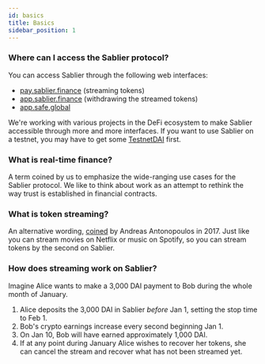 ```yaml
---
id: basics
title: Basics
sidebar_position: 1
---
```


### Where can I access the Sablier protocol?

You can access Sablier through the following web interfaces:

- [pay.sablier.finance](https://pay.sablier.finance) (streaming tokens)
- [app.sablier.finance](https://app.sablier.finance) (withdrawing the streamed tokens)
- [app.safe.global](https://app.safe.global)

We're working with various projects in the DeFi ecosystem to make Sablier accessible through more and more interfaces.
If you want to use Sablier on a testnet, you may have to get some [TestnetDAI](../guides/chains#testnet-tokens) first.

### What is real-time finance?

A term coined by us to emphasize the wide-ranging use cases for the Sablier protocol. We like to think about work as an
attempt to rethink the way trust is established in financial contracts.

### What is token streaming?

An alternative wording, [coined](https://www.youtube.com/watch?v=gF_ZQ_eijPs) by Andreas Antonopoulos in 2017. Just like
you can stream movies on Netflix or music on Spotify, so you can stream tokens by the second on Sablier.

### How does streaming work on Sablier?

Imagine Alice wants to make a 3,000 DAI payment to Bob during the whole month of January.

1. Alice deposits the 3,000 DAI in Sablier _before_ Jan 1, setting the stop time to Feb 1.
2. Bob's crypto earnings increase every second beginning Jan 1.
3. On Jan 10, Bob will have earned approximately 1,000 DAI.
4. If at any point during January Alice wishes to recover her tokens, she can cancel the stream and recover what has not
   been streamed yet.
